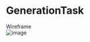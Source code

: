 # GenerationTask

Wireframe
<br/>
![image](https://user-images.githubusercontent.com/43130792/146870119-977efbfa-3672-4f82-8782-4ea0444f6a6e.png)
